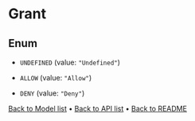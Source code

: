 

# Grant

## Enum


* `UNDEFINED` (value: `"Undefined"`)

* `ALLOW` (value: `"Allow"`)

* `DENY` (value: `"Deny"`)



[Back to Model list](../README.md#documentation-for-models) &#8226; [Back to API list](../README.md#documentation-for-api-endpoints) &#8226; [Back to README](../README.md)


